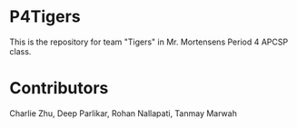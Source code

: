 # P4Tigers
This is the repository for team "Tigers" in Mr. Mortensens Period 4 APCSP class.

# Contributors
Charlie Zhu, Deep Parlikar, Rohan Nallapati, Tanmay Marwah
